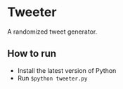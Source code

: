 # Tweeter

A randomized tweet generator.

## How to run

* Install the latest version of Python
* Run `$python tweeter.py`
